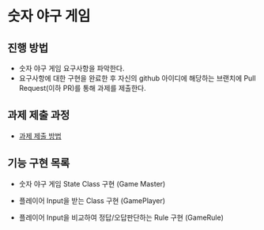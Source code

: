 # 숫자 야구 게임
## 진행 방법
* 숫자 야구 게임 요구사항을 파악한다.
* 요구사항에 대한 구현을 완료한 후 자신의 github 아이디에 해당하는 브랜치에 Pull Request(이하 PR)를 통해 과제를 제출한다.

## 과제 제출 과정
* [과제 제출 방법](https://github.com/next-step/nextstep-docs/tree/master/precourse)

## 기능 구현 목록

* 숫자 야구 게임 State Class 구현 (Game Master)

* 플레이어 Input을 받는 Class 구현 (GamePlayer)

* 플레이어 Input을 비교하여 정답/오답판단하는 Rule 구현 (GameRule)